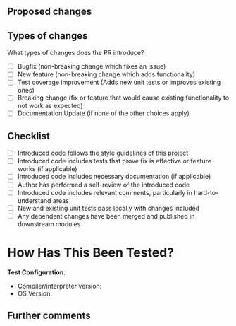 ## Proposed changes

<!-- Describe the big picture of your changes here to communicate why this pull request should be accepted.
If it fixes a bug or resolves a feature request, be sure to link to that issue.
Fixes # (issue) -->


## Types of changes

What types of changes does the PR introduce?
<!-- Put an `x` in the boxes that apply -->

- [ ] Bugfix (non-breaking change which fixes an issue)
- [ ] New feature (non-breaking change which adds functionality)
- [ ] Test coverage improvement (Adds new unit tests or improves existing ones)
- [ ] Breaking change (fix or feature that would cause existing functionality to not work as expected)
- [ ] Documentation Update (if none of the other choices apply)

## Checklist

<!-- Put an `x` in the boxes that apply. You can also fill these out after creating the PR.
If you're unsure about any of them, don't hesitate to ask. We're here to help!
This is simply a reminder of what we are going to look for before merging your code. -->

- [ ] Introduced code follows the style guidelines of this project
- [ ] Introduced code includes tests that prove fix is effective or feature works (if applicable)
- [ ] Introduced code includes necessary documentation (if applicable)
- [ ] Author has performed a self-review of the introduced code
- [ ] Introduced code includes relevant comments, particularly in hard-to-understand areas
- [ ] New and existing unit tests pass locally with changes included
- [ ] Any dependent changes have been merged and published in downstream modules

# How Has This Been Tested?

<!-- Please describe the tests that you ran to verify your changes. Provide instructions so we can reproduce.
Please also list any relevant details for your test configuration

- [ ] Test A
- [ ] Test B

**Test Configuration**:

- Compiler/interpreter/Tool version:
- OS Version:
- Toolchain:
- SDK:
-
-->

**Test Configuration**:

- Compiler/interpreter version:
- OS Version:

## Further comments

<!-- If this is a relatively large or complex change, kick off the discussion by explaining why you
chose the solution you did and what alternatives you considered, etc... -->
